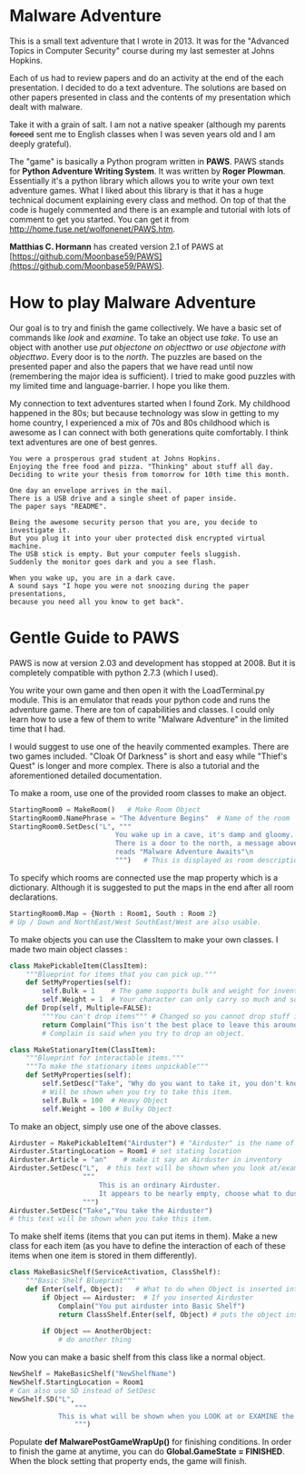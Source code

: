 Malware Adventure
=================

This is a small text adventure that I wrote in 2013. It was for the "Advanced Topics in Computer Security" course during my last semester at Johns Hopkins.

Each of us had to review papers and do an activity at the end of the each presentation. I decided to do a text adventure. The solutions are based on other papers presented in class and the contents of my presentation which dealt with malware.

Take it with a grain of salt. I am not a native speaker (although my parents ~~forced~~ sent me to English classes when I was seven years old and I am deeply grateful).

The "game" is basically a Python program written in **PAWS**. PAWS stands for **Python Adventure Writing System**. It was written by **Roger Plowman**. Essentially it's a python library which allows you to write your own text adventure games. What I liked about this library is that it has a huge technical document explaining every class and method. On top of that the code is hugely commented and there is an example and tutorial with lots of comment to get you started. You can get it from http://home.fuse.net/wolfonenet/PAWS.htm.

**Matthias C. Hormann** has created version 2.1 of PAWS at [https://github.com/Moonbase59/PAWS](https://github.com/Moonbase59/PAWS).


How to play Malware Adventure
======

Our goal is to try and finish the game collectively. We have a basic set of commands like *look* and *examine*. To take an object use *take*. To use an object with another use *put objectone on objecttwo* or *use objectone with objecttwo*. Every door is to the *north*. The puzzles are based on the presented paper and also the papers that we have read until now (remembering the major idea is sufficient). I tried to make good puzzles with my limited time and language-barrier. I hope you like them.

My connection to text adventures started when I found Zork. My childhood happened in the 80s; but because technology was slow in getting to my home country, I experienced a mix of 70s and 80s childhood which is awesome as I can connect with both generations quite comfortably. I think text adventures are one of best genres.

```
You were a prosperous grad student at Johns Hopkins.
Enjoying the free food and pizza. "Thinking" about stuff all day.
Deciding to write your thesis from tomorrow for 10th time this month.
                 
One day an envelope arrives in the mail.
There is a USB drive and a single sheet of paper inside.
The paper says "README".
                 
Being the awesome security person that you are, you decide to investigate it.
But you plug it into your uber protected disk encrypted virtual machine.
The USB stick is empty. But your computer feels sluggish.
Suddenly the monitor goes dark and you a see flash.
                 
When you wake up, you are in a dark cave.
A sound says "I hope you were not snoozing during the paper presentations,
because you need all you know to get back".
```

Gentle Guide to PAWS
====================

PAWS is now at version 2.03 and development has stopped at 2008. But it is completely compatible with python 2.7.3 (which I used).

You write your own game and then open it with the LoadTerminal.py module. This is an emulator that reads your python code and runs the adventure game. There are ton of capabilities and classes. I could only learn how to use a few of them to write "Malware Adventure" in the limited time that I had.

I would suggest to use one of the heavily commented examples. There are two games included. "Cloak Of Darkness" is short and easy while "Thief's Quest" is longer and more complex. There is also a tutorial and the aforementioned detailed documentation.

To make a room, use one of the provided room classes to make an object.

``` python
StartingRoom0 = MakeRoom()   # Make Room Object
StartingRoom0.NamePhrase = "The Adventure Begins"  # Name of the room
StartingRoom0.SetDesc("L", """
                          You wake up in a cave, it's damp and gloomy.
                          There is a door to the north, a message above it
                          reads "Malware Adventure Awaits"\n
                          """)   # This is displayed as room description upon arrival
```

To specify which rooms are connected use the map property which is a dictionary. Although it is suggested to put the maps in the end after all room declarations.

``` python
StartingRoom0.Map = {North : Room1, South : Room 2}
# Up / Down and NorthEast/West SouthEast/West are also usable.
```

To make objects you can use the ClassItem to make your own classes. I made two main object classes :

``` python
class MakePickableItem(ClassItem):
    """Blueprint for items that you can pick up."""
    def SetMyProperties(self):
        self.Bulk = 1    # The game supports bulk and weight for inventory
        self.Weight = 1  # Your character can only carry so much and so many large objects
    def Drop(self, Multiple=FALSE):
        """You can't drop items""" # Changed so you cannot drop stuff in my game
        return Complain("This isn't the best place to leave this around")
        # Complain is said when you try to drop an object.
```

``` python
class MakeStationaryItem(ClassItem):
    """Blueprint for interactable items."""
    """To make the stationary items unpickable"""
    def SetMyProperties(self):
        self.SetDesc("Take", "Why do you want to take it, you don't know where it has been.") 
        # Will be shown when you try to take this item.
        self.Bulk = 100  # Heavy Object
        self.Weight = 100 # Bulky Object
```

To make an object, simply use one of the above classes.

``` python
Airduster = MakePickableItem("Airduster") # "Airduster" is the name of object in game
Airduster.StartingLocation = Room1 # set stating location
Airduster.Article = "an"    # make it say an Airduster in inventory
Airduster.SetDesc("L",  # this text will be shown when you look at/examine object
                  """
                      This is an ordinary Airduster.
                      It appears to be nearly empty, choose what to dust wisely.
                  """)
Airduster.SetDesc("Take","You take the Airduster")
# this text will be shown when you take this item.
```

To make shelf items (items that you can put items in them). Make a new class for each item (as you have to define the interaction of each of these items when one item is stored in them differently).

``` python
class MakeBasicShelf(ServiceActivation, ClassShelf):
    """Basic Shelf Blueprint"""
    def Enter(self, Object):   # What to do when Object is inserted into this object
        if Object == Airduster:  # If you inserted Airduster 
            Complain("You put airduster into Basic Shelf")
            return ClassShelf.Enter(self, Object) # puts the object inside basic shelf
            
        if Object == AnotherObject:
            # do another thing
```

Now you can make a basic shelf from this class like a normal object.

``` python
NewShelf = MakeBasicShelf("NewShelfName")
NewShelf.StartingLocation = Room1
# Can also use SD instead of SetDesc
NewShelf.SD("L",
                """
			This is what will be shown when you LOOK at or EXAMINE the item.
                """)
```

Populate **def MalwarePostGameWrapUp()** for finishing conditions. In order to finish the game at anytime, you can do **Global.GameState = FINISHED**. When the block setting that property ends, the game will finish.
